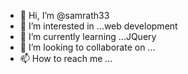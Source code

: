 - 👋 Hi, I’m @samrath33
- 👀 I’m interested in ...web development
- 🌱 I’m currently learning ...JQuery
- 💞️ I’m looking to collaborate on ...
- 📫 How to reach me ...

<!---
samrath33/samrath33 is a ✨ special ✨ repository because its `README.md` (this file) appears on your GitHub profile.
You can click the Preview link to take a look at your changes.
--->
